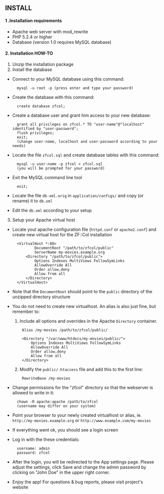 ## INSTALL ##

#### 1 .Installation requirements ####

* Apache web server with mod_rewrite
* PHP 5.2.4 or higher
* Database (version 1.0 requires MySQL database)

#### 2. Installation HOW-TO ####

1. Unzip the installation package
2. Install the database

* Connect to your MySQL database using this command: 

		mysql -u root -p (press enter and type your password)
			
* Create the database with this command: 

		create database zfcol;
	
* Create a database user and grant him access to your new database:
	
		grant all privileges on zfcol.* TO "user-name"@"localhost" identified by "user-password";
		flush privileges;
		exit;
		(change user-name, localhost and user-password according to your needs)
    
* Locate the file `zfcol.sql` and create database tables with this command:
            
		mysql -u user-name -p zfcol < zfcol.sql
		(you will be prompted for your password)
    
* Exit the MySQL command line tool
    
		exit;

* Locate the file `db-xml.orig` in `application/configs/` and copy (or rename) it to `db.xml`
* Edit the `db.xml` according to your setup


3. Setup your Apache virtual host
* Locate yout apache configuration file (`httpd.conf` or `apache2.conf`) and create new virtual host for the ZF::Col installation

		<VirtualHost *:80>
				DocumentRoot "/path/to/zfcol/public"
				ServerName my-movies.example.org
			<Directory "/path/to/zfcol/public">
				Options Indexes MultiViews FollowSymLinks
				AllowOverride All
				Order allow,deny
				Allow from all
			</Directory>
		</VirtualHost>
	
* Note that the `DocumentRoot` should point to the `public` directory of the unzipped directory structure
* You do not need to create new virtualhost. An alias is also just fine, but remember to:
	1. Include all options and overrides in the Apache `Directory` container.

			Alias /my-movies /path/to/zfcol/public/

			<Directory "/var/www/htdocs/my-movies/public/">
				Options Indexes MultiViews FollowSymLinks
				AllowOverride All
				Order allow,deny
				Allow from all
			</Directory>		
	2. Modify the `public/.htaccess` file and add this to the first line:
  			
			RewriteBase /my-movies

* Change permissions for the "zfcol" directory so that the webserver is allowed to write in it:
	
		chown -R apache:apache /path/to/zfcol
		(username may differ on your system)

* Point your browser to your newly created virtualhost or alias, ie. `http://my-movies.example.org` or `http://www.example.com/my-movies`
* If everything went ok, you should see a login screen
* Log in with the these credentials:
			
		username: admin
		password: zfcol

* After the login, you will be redirected to the App settings page. Please adjust the settings, click Save and change the admin password by clicking on "John Doe" in the upper right corner.
* Enjoy the app! For questions & bug reports, please visit project's website